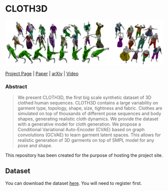 # CLOTH3D

<img src="https://raw.githubusercontent.com/hbertiche/hbertiche.github.io/main/imgs/publications/CLOTH3D.png">

<a href="hbertiche.github.io/CLOTH3D">Project Page</a> | <a href="https://link.springer.com/chapter/10.1007/978-3-030-58565-5_21">Paper</a> | <a href="https://arxiv.org/abs/1912.02792">arXiv</a> | <a href="https://youtu.be/1Ix9nqQ-cW8">Video</a>

### Abstract

>
>
>We present CLOTH3D, the first big scale synthetic dataset of 3D clothed human sequences. CLOTH3D contains a large variability on garment type, topology, shape, size, tightness and fabric. Clothes are simulated on top of thousands of different pose sequences and body shapes, generating realistic cloth dynamics. We provide the dataset with a generative model for cloth generation. We propose a Conditional Variational Auto-Encoder (CVAE) based on graph convolutions (GCVAE) to learn garment latent spaces. This allows for realistic generation of 3D garments on top of SMPL model for any pose and shape.

This repository has been created for the purpose of hosting the project site.

## Dataset

You can download the dataset <a href="https://chalearnlap.cvc.uab.cat/dataset/38/description/">here</a>. You will need to register first.
